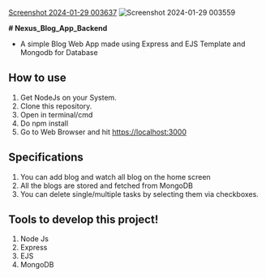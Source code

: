[Screenshot 2024-01-29 003637](https://github.com/harshjaiswal2001/Nexus_Blog_App_Backend/assets/130169036/caf1945f-c316-4991-9b3c-a66e8ee8c70f)
![Screenshot 2024-01-29 003559](https://github.com/harshjaiswal2001/Nexus_Blog_App_Backend/assets/130169036/00705c6b-5eb6-4b96-946f-f9c51c53ef6d)

  **# Nexus_Blog_App_Backend**

- A simple Blog Web App made using Express and EJS Template and Mongodb for Database

## How to use
1. Get NodeJs on your System.
2. Clone this repository.
3. Open in terminal/cmd
4. Do npm install
5. Go to Web Browser and hit [https://localhost:3000](https://localhost:3000)

## Specifications
1. You can add blog and watch all blog on the home screen
2. All the blogs are stored and fetched from MongoDB
3. You can delete single/multiple tasks by selecting them via checkboxes.

## Tools to develop this project!
1. Node Js
2. Express
3. EJS
4. MongoDB
